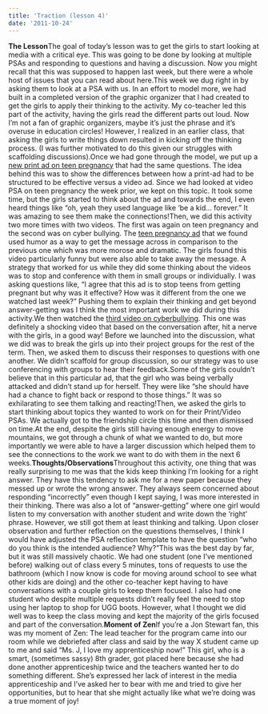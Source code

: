 ```yaml
---
title: 'Traction (lesson 4)'
date: '2011-10-24'
---
```


**The Lesson**The goal of today’s lesson was to get the girls to start looking at media with a critical eye. This was going to be done by looking at multiple PSAs and responding to questions and having a discussion. Now you might recall that this was supposed to happen last week, but there were a whole host of issues that you can read about here.This week we dug right in by asking them to look at a PSA with us. In an effort to model more, we had built in a completed version of the graphic organizer that I had created to get the girls to apply their thinking to the activity. My co-teacher led this part of the activity, having the girls read the different parts out loud. Now I’m not a fan of graphic organizers, maybe it’s just the phrase and it’s overuse in education circles! However, I realized in an earlier class, that asking the girls to write things down resulted in kicking off the thinking process. (I was further motivated to do this given our struggles with scaffolding discussions).Once we had gone through the model, we put up a [new print ad on teen pregnancy](http://www.tbd.com/blogs/amanda-hess/2011/02/d-c-teen-pregnancy-campaign-metro-ads-8930.html) that had the same questions. The idea behind this was to show the differences between how a print-ad had to be structured to be effective versus a video ad. Since we had looked at video PSA on teen pregnancy the week prior, we kept on this topic. It took some time, but the girls started to think about the ad and towards the end, I even heard things like “oh, yeah they used language like ‘be a kid… forever.” It was amazing to see them make the connections!Then, we did this activity two more times with two videos. The first was again on teen pregnancy and the second was on cyber bullying. The [teen pregnancy ad](http://www.youtube.com/watch?v=awm8jFpkI3o) that we found used humor as a way to get the message across in comparison to the previous one which was more morose and dramatic. The girls found this video particularly funny but were also able to take away the message. A strategy that worked for us while they did some thinking about the videos was to stop and conference with them in small groups or individually. I was asking questions like, “I agree that this ad is to stop teens from getting pregnant but why was it effective? How was it different from the one we watched last week?” Pushing them to explain their thinking and get beyond answer-getting was I think the most important work we did during this activity.We then watched the [third video on cyberbullying](http://www.youtube.com/watch?v=pmD8OKl8vVM). This one was definitely a shocking video that based on the conversation after, hit a nerve with the girls, in a good way! Before we launched into the discussion, what we did was to break the girls up into their project groups for the rest of the term. Then, we asked them to discuss their responses to questions with one another. We didn’t scaffold for group discussion, so our strategy was to use conferencing with groups to hear their feedback.Some of the girls couldn’t believe that in this particular ad, that the girl who was being verbally attacked and didn’t stand up for herself. They were like “she should have had a chance to fight back or respond to those things.” It was so exhilarating to see them talking and reacting!Then, we asked the girls to start thinking about topics they wanted to work on for their Print/Video PSAs. We actually got to the friendship circle this time and then dismissed on time.At the end, despite the girls still having enough energy to move mountains, we got through a chunk of what we wanted to do, but more importantly we were able to have a larger discussion which helped them to see the connections to the work we want to do with them in the next 6 weeks.**Thoughts/Observations**Throughout this activity, one thing that was really surprising to me was that the kids keep thinking I’m looking for a right answer. They have this tendency to ask me for a new paper because they messed up or wrote the wrong answer. They always seem concerned about responding “incorrectly” even though I kept saying, I was more interested in their thinking. There was also a lot of “answer-getting” where one girl would listen to my conversation with another student and write down the ‘right’ phrase. However, we still got them at least thinking and talking. Upon closer observation and further reflection on the questions themselves, I think I would have adjusted the PSA reflection template to have the question “who do you think is the intended audience? Why?”This was the best day by far, but it was still massively chaotic. We had one student (one I’ve mentioned before) walking out of class every 5 minutes, tons of requests to use the bathroom (which I now know is code for moving around school to see what other kids are doing) and the other co-teacher kept having to have conversations with a couple girls to keep them focused. I also had one student who despite multiple requests didn’t really feel the need to stop using her laptop to shop for UGG boots. However, what I thought we did well was to keep the class moving and kept the majority of the girls focused and part of the conversation.**Moment of Zen**If you’re a Jon Stewart fan, this was my moment of Zen: The lead teacher for the program came into our room while we debriefed after class and said by the way X student came up to me and said “Ms. J, I love my apprenticeship now!” This girl, who is a smart, (sometimes sassy) 8th grader, got placed here because she had done another apprenticeship twice and the teachers wanted her to do something different. She’s expressed her lack of interest in the media apprenticeship and I’ve asked her to bear with me and tried to give her opportunities, but to hear that she might actually like what we’re doing was a true moment of joy!
